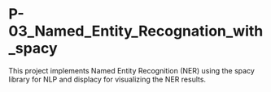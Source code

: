 # P-03_Named_Entity_Recognation_with_spacy
This project implements Named Entity Recognition (NER) using the spacy library for NLP and displacy for visualizing the NER results.
